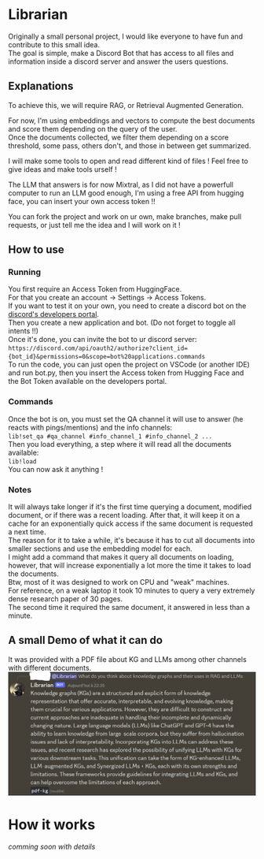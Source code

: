 # Librarian
Originally a small personal project, I would like everyone to have fun and contribute to this small idea.  
The goal is simple, make a Discord Bot that has access to all files and information inside a discord server and answer the users questions.

## Explanations
To achieve this, we will require RAG, or Retrieval Augmented Generation.

For now, I'm using embeddings and vectors to compute the best documents and score them depending on the query of the user.  
Once the documents collected, we filter them depending on a score threshold, some pass, others don't, and those in between get summarized.

I will make some tools to open and read different kind of files ! Feel free to give ideas and make tools urself !

The LLM that answers is for now Mixtral, as I did not have a powerfull computer to run an LLM good enough, I'm using a free API from hugging face, you can insert your own access token !!

You can fork the project and work on ur own, make branches, make pull requests, or just tell me the idea and I will work on it !

## How to use
### Running
You first require an Access Token from HuggingFace.  
For that you create an account -> Settings -> Access Tokens.  
If you want to test it on your own, you need to create a discord bot on the [discord's developers portal](https://discord.com/developers/applications).  
Then you create a new application and bot. (Do not forget to toggle all intents !!)  
Once it's done, you can invite the bot to ur discord server:  
`https://discord.com/api/oauth2/authorize?client_id={bot_id}&permissions=0&scope=bot%20applications.commands`  
To run the code, you can just open the project on VSCode (or another IDE) and run bot.py, then you insert the Access token from Hugging Face and the Bot Token available on the developers portal.

### Commands
Once the bot is on, you must set the QA channel it will use to answer (he reacts with pings/mentions) and the info channels:  
`lib!set_qa #qa_channel #info_channel_1 #info_channel_2 ...`  
Then you load everything, a step where it will read all the documents available:  
`lib!load`  
You can now ask it anything !

### Notes
It will always take longer if it's the first time querying a document, modified document, or if there was a recent loading. After that, it will keep it on a cache for an exponentially quick access if the same document is requested a next time.  
The reason for it to take a while, it's because it has to cut all documents into smaller sections and use the embedding model for each.  
I might add a command that makes it query all documents on loading, however, that will increase exponentially a lot more the time it takes to load the documents.  
Btw, most of it was designed to work on CPU and "weak" machines.  
For reference, on a weak laptop it took 10 minutes to query a very extremely dense research paper of 30 pages.  
The second time it required the same document, it answered in less than a minute.

## A small Demo of what it can do
It was provided with a PDF file about KG and LLMs among other channels with different documents.  
![alt text](demo.PNG)

# How it works
*comming soon with details*